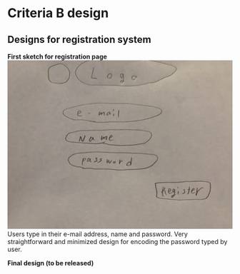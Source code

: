 # Criteria B design #
## Designs for registration system ##
**First sketch for registration page**
![registration](IMG_2287.JPG)
Users type in their e-mail address, name and password. Very straightforward and minimized design for encoding the password typed by user.

**Final design (to be released)**
